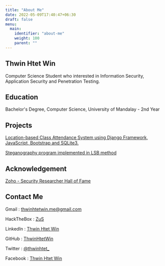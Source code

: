 ```yaml
---
title: "About Me"
date: 2022-05-09T17:40:47+06:30
draft: false
menu:
  main:
    identifier: "about-me"
    weight: 100 
    parent: ""
---
```


## Thwin Htet Win
Computer Science Student who interested in Information Security, Application Security and Penetration Testing.

## Education
Bachelor's Degree, Computer Science, University of Mandalay - 2nd Year

## Projects
[Location-based Class Attendance System using Django Framework, JavaScript, Bootstrap and SQLite3.](https://github.com/ThwinHtetWin/Class-Attendance-System)

[Steganography program implemented in LSB method](https://github.com/ThwinHtetWin/HideAndSeek)

## Acknowledgement
[Zoho - Security Researcher Hall of Fame](https://bugbounty.zoho.com/bb/info?department=zoho#hofhttps://bugbounty.zoho.com/bb/info?department=zoho#hof)


## Contact Me 

Gmail : thwinhtetwin.me@gmail.com

HackTheBox : [ZuS](https://app.hackthebox.com/profile/57931)

LinkedIn : [Thwin Htet Win](https://www.linkedin.com/in/thwin-htet-win-0b2371170/)

GitHub : [ThwinHtetWin](https://github.com/ThwinHtetWin)

Twitter : [@thwinhtet_](https://twitter.com/thwinhtet_)

Facebook : [Thwin Htet Win](https://www.facebook.com/ThwinHtetWin)
